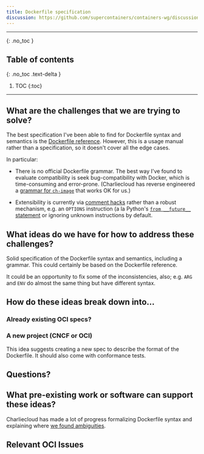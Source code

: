 ```yaml
---
title: Dockerfile specification
discussion: https://github.com/supercontainers/containers-wg/discussions/31
---
```


---

{: .no_toc }

## Table of contents
{: .no_toc .text-delta }

1. TOC
{:toc}

---

## What are the challenges that we are trying to solve?

The best specification I've been able to find for Dockerfile syntax and
semantics is the [Dockerfile reference][1]. However, this is a usage manual
rather than a specification, so it doesn't cover all the edge cases.

In particular:

* There is no official Dockerfile grammar. The best way I've found to evaluate
  compatibility is seek bug-compatibility with Docker, which is time-consuming
  and error-prone. (Charliecloud has reverse engineered a [grammar for
  `ch-image`][2] that works OK for us.)

* Extensibility is currently via [comment hacks][3] rather than a robust
  mechanism, e.g. an `OPTIONS` instruction (a la Python's [`from __future__`
  statement][4] or ignoring unknown instructions by default.

[1]: https://docs.docker.com/engine/reference/builder/
[2]: https://github.com/hpc/charliecloud/blob/e6413c9d0dcfe4e860d1fe63ce990247e0f361de/lib/charliecloud.py#L85
[3]: https://docs.docker.com/engine/reference/builder/#parser-directives
[4]: https://www.python.org/dev/peps/pep-0236/

## What ideas do we have for how to address these challenges?

Solid specification of the Dockerfile syntax and semantics, including a
grammar. This could certainly be based on the Dockerfile reference.

It could be an opportunity to fix some of the inconsistencies, also; e.g.
`ARG` and `ENV` do almost the same thing but have different syntax.

## How do these ideas break down into...

### Already existing OCI specs?


### A new project (CNCF or OCI)

This idea suggests creating a new spec to describe the format of the
Dockerfile. It should also come with conformance tests.

## Questions?


## What pre-existing work or software can support these ideas?

Charliecloud has made a lot of progress formalizing Dockerfile syntax and
explaining where [we found ambiguities][1].

[1]: https://hpc.github.io/charliecloud/command-usage.html#compatibility-with-other-dockerfile-interpreters

## Relevant OCI Issues
